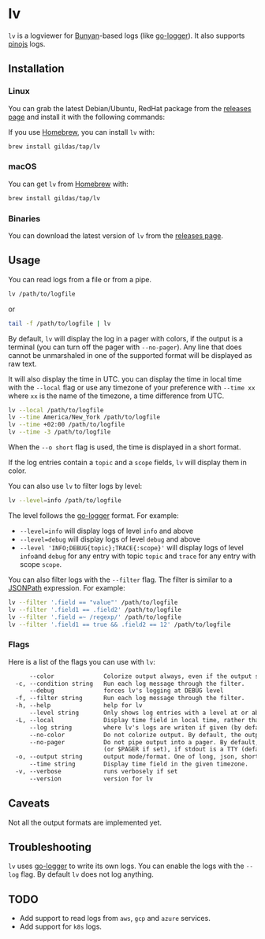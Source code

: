 # lv

`lv` is a logviewer for [Bunyan](https://github.com/trentm/node-bunyan)-based logs (like [go-logger](https://github.com/gildas/go-logger)). It also supports [pinojs](https://getpino.io) logs.

## Installation

### Linux

You can grab the latest Debian/Ubuntu, RedHat package from the [releases page](https://github.com/gildas/lv/releases) and install it with the following commands:

If you use [Homebrew](https://brew.sh), you can install `lv` with:

```bash
brew install gildas/tap/lv
```

### macOS

You can get `lv` from [Homebrew](https://brew.sh) with:

```bash
brew install gildas/tap/lv
```

### Binaries

You can download the latest version of `lv` from the [releases page](https://github.com/gildas/lv/releases).

## Usage

You can read logs from a file or from a pipe.

```bash
lv /path/to/logfile
```

or

```bash
tail -f /path/to/logfile | lv
```

By default, `lv` will display the log in a pager with colors, if the output is a terminal (you can turn off the pager with `--no-pager`). Any line that does cannot be unmarshaled in one of the supported format will be displayed as raw text.

It will also display the time in UTC. you can display the time in local time with the `--local` flag or use any timezone of your preference with `--time xx` where `xx` is the name of the timezone, a time difference from UTC.

```bash
lv --local /path/to/logfile
lv --time America/New_York /path/to/logfile
lv --time +02:00 /path/to/logfile
lv --time -3 /path/to/logfile
```

When the `--o short` flag is used, the time is displayed in a short format.

If the log entries contain a `topic` and a `scope` fields, `lv` will display them in color.

You can also use `lv` to filter logs by level:

```bash
lv --level=info /path/to/logfile
```

The level follows the [go-logger](https://github.com/gildas/go-logger) format. For example:

- `--level=info` will display logs of level `info` and above
- `--level=debug` will display logs of level `debug` and above
- `--level 'INFO;DEBUG{topic};TRACE{:scope}'` will display logs of level `info`and `debug` for any entry with topic `topic` and `trace` for any entry with scope `scope`.

You can also filter logs with the `--filter` flag. The filter is similar to a [JSONPath](https://goessner.net/articles/JsonPath/) expression. For example:

```bash
lv --filter '.field == "value"' /path/to/logfile
lv --filter '.field1 == .field2' /path/to/logfile
lv --filter '.field =~ /regexp/' /path/to/logfile
lv --filter '.field1 == true && .field2 == 12' /path/to/logfile
```

### Flags

Here is a list of the flags you can use with `lv`:

```txt
      --color              Colorize output always, even if the output stream is not a TTY. (default true)
  -c, --condition string   Run each log message through the filter.
      --debug              forces lv's logging at DEBUG level
  -f, --filter string      Run each log message through the filter.
  -h, --help               help for lv
      --level string       Only shows log entries with a level at or above the given value.
  -L, --local              Display time field in local time, rather than UTC.
      --log string         where lv's logs are writen if given (by default, no log is generated)
      --no-color           Do not colorize output. By default, the output is colorized if stdout is a TTY
      --no-pager           Do not pipe output into a pager. By default, the output is piped throug less 
                           (or $PAGER if set), if stdout is a TTY (default true)
  -o, --output string      output mode/format. One of long, json, short, html, serve, server (default "long")
      --time string        Display time field in the given timezone.
  -v, --verbose            runs verbosely if set
      --version            version for lv
```

## Caveats

Not all the output formats are implemented yet.

## Troubleshooting

`lv` uses [go-logger](https://github.com/gildas/go-logger) to write its own logs. You can enable the logs with the `--log` flag. By default `lv` does not log anything.

## TODO

- Add support to read logs from `aws`, `gcp` and `azure` services.
- Add support for `k8s` logs.
